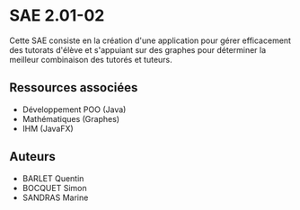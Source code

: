 # SAE 2.01-02

Cette SAE consiste en la création d'une application pour gérer efficacement
des tutorats d'élève et s'appuiant sur des graphes pour déterminer la meilleur combinaison
des tutorés et tuteurs.

## Ressources associées

- Développement POO (Java)
- Mathématiques (Graphes)
- IHM (JavaFX)

## Auteurs
- BARLET Quentin
- BOCQUET Simon
- SANDRAS Marine
